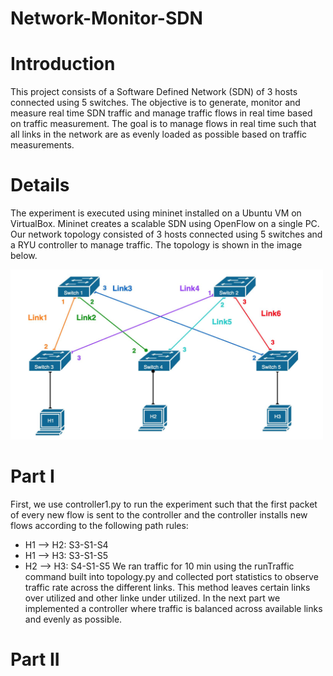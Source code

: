 # Network-Monitor-SDN
# Introduction
This project consists of a Software Defined Network (SDN) of 3 hosts connected using 5 switches. The objective is to generate, monitor and measure real time SDN traffic and manage traffic flows in real time based on traffic measurement. The goal is to manage flows in real time such that all links in the network are as evenly loaded as possible based on traffic measurements. 

# Details
The experiment is executed using mininet installed on a Ubuntu VM on VirtualBox. Mininet creates a scalable SDN using OpenFlow on a single PC. Our network topology consisted of 3 hosts connected using 5 switches and a RYU controller to manage traffic. The topology is shown in the image below. 

<img src=/Images/Topology.png width="500">

# Part I
First, we use controller1.py to run the experiment such that the first packet of every new flow is sent to the controller and the controller installs new flows according to the following path rules:
* H1 --> H2: S3-S1-S4
* H1 --> H3: S3-S1-S5
* H2 --> H3: S4-S1-S5
We ran traffic for 10 min using the runTraffic command built into topology.py and collected port statistics to observe traffic rate across the different links. This method leaves certain links over utilized and other linke under utilized. In the next part we implemented a controller where traffic is balanced across available links and evenly as possible.

# Part II

